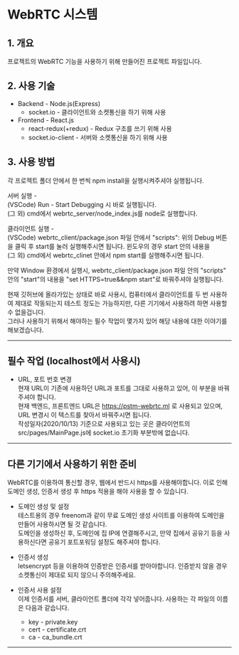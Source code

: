 # WebRTC 시스템
## 1. 개요
프로젝트의 WebRTC 기능을 사용하기 위해 만들어진 프로젝트 파일입니다.    

## 2. 사용 기술   
- Backend - Node.js(Express)
    - socket.io - 클라이언트와 소켓통신을 하기 위해 사용
- Frontend - React.js
    - react-redux(+redux) - Redux 구조를 쓰기 위해 사용
    - socket.io-client - 서버와 소켓통신을 하기 위해 사용

## 3. 사용 방법
각 프로젝트 폴더 안에서 한 번씩 npm install을 실행시켜주셔야 실행됩니다.    

서버 실행 -     
(VSCode) Run - Start Debugging 시 바로 실행됩니다.  
(그 외) cmd에서 webrtc_server/node_index.js를 node로 실행합니다.

클라이언트 실행 -   
(VSCode) webrtc_client/package.json 파일 안에서 "scripts": 위의 Debug 버튼을 클릭 후 start를 눌러 실행해주시면 됩니다. 윈도우의 경우 start 안의 내용을   
(그 외) cmd에서 webrtc_clinet 안에서 npm start를 실행해주시면 됩니다.   

만약 Window 환경에서 실행시, webrtc_client/package.json 파일 안의 "scripts" 안의 "start"의 내용을 "set HTTPS=true&&npm start"로 바꿔주셔야 실행됩니다.

현재 깃허브에 올라가있는 상태로 바로 사용시, 컴퓨터에서 클라이언트를 두 번 사용하여 제대로 작동되는지 테스트 정도는 가능하지만, 다른 기기에서 사용하려 하면 사용할 수 없을겁니다.  
그러나 사용하기 위해서 해야하는 필수 작업이 몇가지 있어 해당 내용에 대한 이야기를 해보겠습니다.     

---
## 필수 작업 (localhost에서 사용시)  
- URL, 포트 번호 변경   
현재 URL이 기존에 사용하던 URL과 포트를 그대로 사용하고 있어, 이 부분을 바꿔주셔야 합니다.    
현재 백엔드, 프론트엔드 URL은 https://pstm-webrtc.ml 로 사용되고 있으며, URL 변경시 이 텍스트를 찾아서 바꿔주시면 됩니다.   
작성일자(2020/10/13) 기준으로 사용되고 있는 곳은 클라이언트의 src/pages/MainPage.js에 socket.io 초기화 부분밖에 없습니다.

---
## 다른 기기에서 사용하기 위한 준비
WebRTC를 이용하여 통신할 경우, 웹에서 반드시 https를 사용해야합니다. 이로 인해 도메인 생성, 인증서 생성 후 https 적용을 해야 사용을 할 수 있습니다.
- 도메인 생성 및 설정   
테스트용의 경우 freenom과 같이 무료 도메인 생성 사이트를 이용하여 도메인을 만들어 사용하시면 될 것 같습니다.    
도메인을 생성하신 후, 도메인에 집 IP에 연결해주시고, 만약 집에서 공유기 등을 사용하신다면 공유기 포트포워딩 설정도 해주셔야 합니다.
- 인증서 생성   
letsencrypt 등을 이용하여 인증받은 인증서를 받아야합니다. 인증받지 않을 경우 소켓통신이 제대로 되지 않으니 주의해주세요.    
- 인증서 사용 설정  
이제 인증서를 서버, 클라이언트 폴더에 각각 넣어줍니다. 사용하는 각 파일의 이름은 다음과 같습니다.   

    - key - private.key   
    - cert - certificate.crt  
    - ca - ca_bundle.crt  

---
